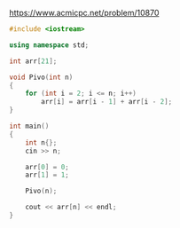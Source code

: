 https://www.acmicpc.net/problem/10870
```C++
#include <iostream>

using namespace std;

int arr[21];

void Pivo(int n)
{
	for (int i = 2; i <= n; i++)
		arr[i] = arr[i - 1] + arr[i - 2];
}

int main()
{
	int n{};
	cin >> n;

	arr[0] = 0;
	arr[1] = 1;

	Pivo(n);

	cout << arr[n] << endl;
}
```